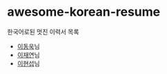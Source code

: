# awesome-korean-resume
한국어로된 멋진 이력서 목록

* [이동욱](https://jojoldu.github.io/)님
* [이재연](https://leejaedus.github.io/resume/)님
* [이현섭](https://hyunseob.github.io/resume/212)님

